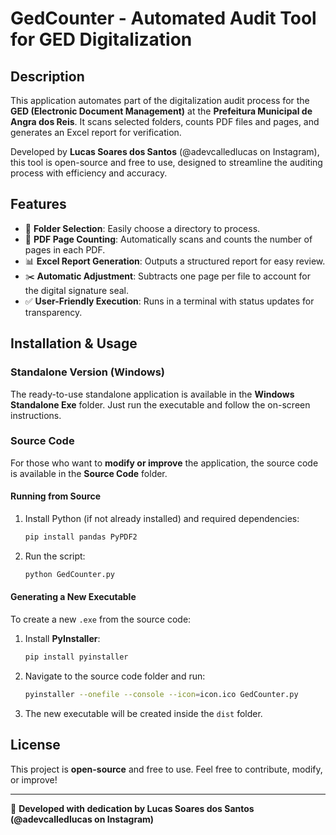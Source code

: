 # GedCounter - Automated Audit Tool for GED Digitalization

## Description
This application automates part of the digitalization audit process for the **GED (Electronic Document Management)** at the **Prefeitura Municipal de Angra dos Reis**. It scans selected folders, counts PDF files and pages, and generates an Excel report for verification.

Developed by **Lucas Soares dos Santos** (@adevcalledlucas on Instagram), this tool is open-source and free to use, designed to streamline the auditing process with efficiency and accuracy.

## Features
- 📂 **Folder Selection**: Easily choose a directory to process.
- 📄 **PDF Page Counting**: Automatically scans and counts the number of pages in each PDF.
- 📊 **Excel Report Generation**: Outputs a structured report for easy review.
- ✂️ **Automatic Adjustment**: Subtracts one page per file to account for the digital signature seal.
- ✅ **User-Friendly Execution**: Runs in a terminal with status updates for transparency.

## Installation & Usage
### Standalone Version (Windows)
The ready-to-use standalone application is available in the **Windows Standalone Exe** folder. Just run the executable and follow the on-screen instructions.

### Source Code
For those who want to **modify or improve** the application, the source code is available in the **Source Code** folder.

#### Running from Source
1. Install Python (if not already installed) and required dependencies:
   ```bash
   pip install pandas PyPDF2
   ```
2. Run the script:
   ```bash
   python GedCounter.py
   ```

#### Generating a New Executable
To create a new `.exe` from the source code:
1. Install **PyInstaller**:
   ```bash
   pip install pyinstaller
   ```
2. Navigate to the source code folder and run:
   ```bash
   pyinstaller --onefile --console --icon=icon.ico GedCounter.py
   ```
3. The new executable will be created inside the `dist` folder.

## License
This project is **open-source** and free to use. Feel free to contribute, modify, or improve!

---
🚀 **Developed with dedication by Lucas Soares dos Santos (@adevcalledlucas on Instagram)**

